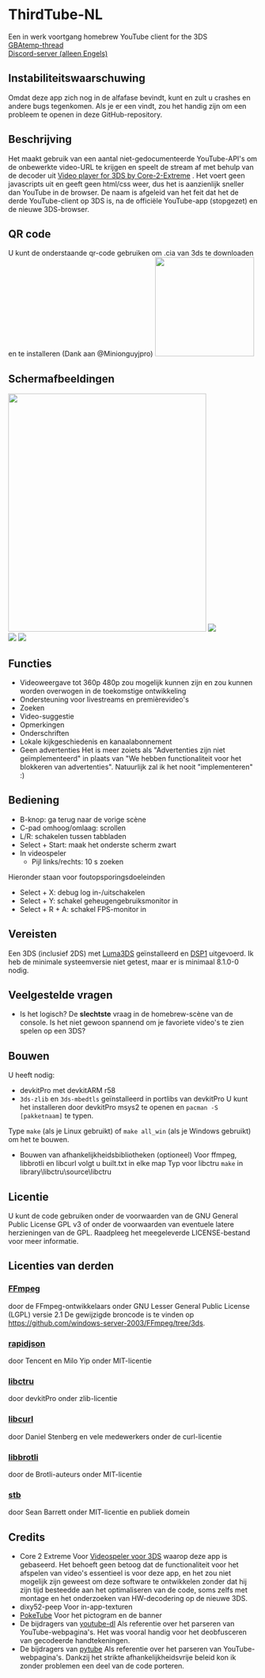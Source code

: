 # ThirdTube-NL

Een in werk voortgang homebrew YouTube client for the 3DS  
[GBAtemp-thread](https://gbatemp.net/threads/release-thirdtube-a-homebrew-youtube-client-for-the-new-3ds.591696/)  
[Discord-server (alleen Engels)](https://discord.gg/CVcThBCQJM)

## Instabiliteitswaarschuwing

Omdat deze app zich nog in de alfafase bevindt, kunt en zult u crashes en andere bugs tegenkomen.
Als je er een vindt, zou het handig zijn om een probleem te openen in deze GitHub-repository.

## Beschrijving
Het maakt gebruik van een aantal niet-gedocumenteerde YouTube-API's om de onbewerkte video-URL te krijgen en speelt de stream af met behulp van de decoder uit [Video player for 3DS by Core-2-Extreme](https://github.com/Core-2-Extreme/Video_player_for_3DS) .
Het voert geen javascripts uit en geeft geen html/css weer, dus het is aanzienlijk sneller dan YouTube in de browser.
De naam is afgeleid van het feit dat het de derde YouTube-client op 3DS is, na de officiële YouTube-app (stopgezet) en de nieuwe 3DS-browser.

## QR code
U kunt de onderstaande qr-code gebruiken om .cia van 3ds te downloaden en te installeren (Dank aan @Minionguyjpro)
<img src="./images/qr_code.png" width="200" height="200">

## Schermafbeeldingen
<img src="./images/0.jpg" width="400" height="480"> ![](./images/1.bmp)  
![](./images/3.bmp) ![](./images/4.bmp)  

## Functies

  - Videoweergave tot 360p
    480p zou mogelijk kunnen zijn en zou kunnen worden overwogen in de toekomstige ontwikkeling
  - Ondersteuning voor livestreams en premièrevideo's
  - Zoeken
  - Video-suggestie
  - Opmerkingen
  - Onderschriften
  - Lokale kijkgeschiedenis en kanaalabonnement
  - Geen advertenties
    Het is meer zoiets als "Advertenties zijn niet geïmplementeerd" in plaats van "We hebben functionaliteit voor het blokkeren van advertenties".
    Natuurlijk zal ik het nooit "implementeren" :) 

## Bediening

  - B-knop: ga terug naar de vorige scène
  - C-pad omhoog/omlaag: scrollen
  - L/R: schakelen tussen tabbladen
  - Select + Start: maak het onderste scherm zwart
  - In videospeler
     - Pijl links/rechts: 10 s zoeken

Hieronder staan voor foutopsporingsdoeleinden

  - Select + X: debug log in-/uitschakelen
  - Select + Y: schakel geheugengebruiksmonitor in
  - Select + R + A: schakel FPS-monitor in

## Vereisten
Een 3DS (inclusief 2DS) met [Luma3DS](https://github.com/LumaTeam/Luma3DS) geïnstalleerd en [DSP1](https://github.com/zoogie/DSP1) uitgevoerd.
Ik heb de minimale systeemversie niet getest, maar er is minimaal 8.1.0-0 nodig.

## Veelgestelde vragen

  - Is het logisch?
    De **slechtste** vraag in de homebrew-scène van de console. Is het niet gewoon spannend om je favoriete video's te zien spelen op een 3DS?

## Bouwen
U heeft nodig:

  - devkitPro met devkitARM r58
  - ```3ds-zlib``` en ```3ds-mbedtls``` geïnstalleerd in portlibs van devkitPro
    U kunt het installeren door devkitPro msys2 te openen en ```pacman -S [pakketnaam]``` te typen.

Type ```make``` (als je Linux gebruikt) of ```make all_win``` (als je Windows gebruikt) om het te bouwen.

  - Bouwen van afhankelijkheidsbibliotheken (optioneel)
    Voor ffmpeg, libbrotli en libcurl volgt u built.txt in elke map
    Typ voor libctru ```make``` in library\libctru\source\libctru

## Licentie
U kunt de code gebruiken onder de voorwaarden van de GNU General Public License GPL v3 of onder de voorwaarden van eventuele latere herzieningen van de GPL. Raadpleeg het meegeleverde LICENSE-bestand voor meer informatie.

## Licenties van derden

### [FFmpeg](https://ffmpeg.org/)
door de FFmpeg-ontwikkelaars onder GNU Lesser General Public License (LGPL) versie 2.1
De gewijzigde broncode is te vinden op https://github.com/windows-server-2003/FFmpeg/tree/3ds.
### [rapidjson](https://github.com/Tencent/rapidjson)
door Tencent en Milo Yip onder MIT-licentie
### [libctru](https://github.com/devkitPro/libctru)
door devkitPro onder zlib-licentie
### [libcurl](https://curl.se/)
door Daniel Stenberg en vele medewerkers onder de curl-licentie
### [libbrotli](https://github.com/google/brotli)
door de Brotli-auteurs onder MIT-licentie
### [stb](https://github.com/nothings/stb/)
door Sean Barrett onder MIT-licentie en publiek domein

## Credits
* Core 2 Extreme
   Voor [Videospeler voor 3DS](https://github.com/Core-2-Extreme/Video_player_for_3DS) waarop deze app is gebaseerd.
   Het behoeft geen betoog dat de functionaliteit voor het afspelen van video's essentieel is voor deze app, en het zou niet mogelijk zijn geweest om deze software te ontwikkelen zonder dat hij zijn tijd besteedde aan het optimaliseren van de code, soms zelfs met montage en het onderzoeken van HW-decodering op de nieuwe 3DS.
* dixy52-peep
   Voor in-app-texturen
* [PokeTube](https://github.com/Poketubepoggu)
   Voor het pictogram en de banner
* De bijdragers van [youtube-dl](https://github.com/ytdl-org/youtube-dl)
   Als referentie over het parseren van YouTube-webpagina's. Het was vooral handig voor het deobfusceren van gecodeerde handtekeningen.
* De bijdragers van [pytube](https://github.com/pytube/pytube)
   Als referentie over het parseren van YouTube-webpagina's. Dankzij het strikte afhankelijkheidsvrije beleid kon ik zonder problemen een deel van de code porteren.
